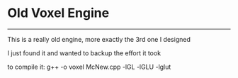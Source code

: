 # Old Voxel Engine
--- 
This is a really old engine, more exactly the 3rd one I designed

I just found it and wanted to backup the effort it took

to compile it:
g++ -o voxel McNew.cpp -lGL -lGLU -lglut 
